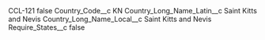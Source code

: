 <?xml version="1.0" encoding="UTF-8"?>
<CustomMetadata xmlns="http://soap.sforce.com/2006/04/metadata" xmlns:xsi="http://www.w3.org/2001/XMLSchema-instance" xmlns:xsd="http://www.w3.org/2001/XMLSchema">
    <label>CCL-121</label>
    <protected>false</protected>
    <values>
        <field>Country_Code__c</field>
        <value xsi:type="xsd:string">KN</value>
    </values>
    <values>
        <field>Country_Long_Name_Latin__c</field>
        <value xsi:type="xsd:string">Saint Kitts and Nevis</value>
    </values>
    <values>
        <field>Country_Long_Name_Local__c</field>
        <value xsi:type="xsd:string">Saint Kitts and Nevis</value>
    </values>
    <values>
        <field>Require_States__c</field>
        <value xsi:type="xsd:boolean">false</value>
    </values>
</CustomMetadata>
